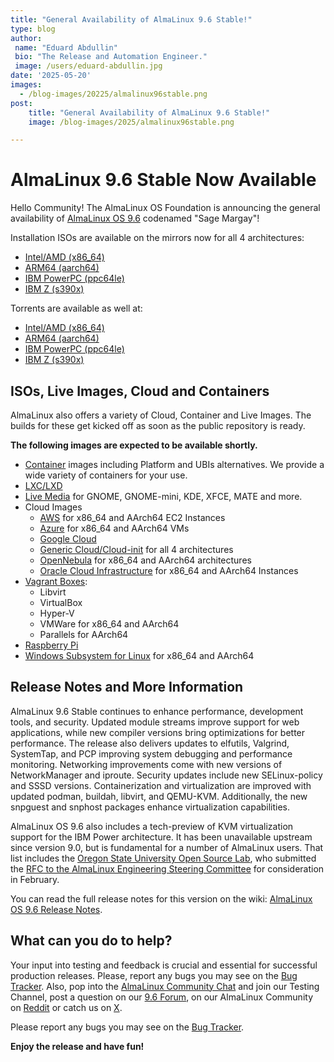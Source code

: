 ```yaml
---
title: "General Availability of AlmaLinux 9.6 Stable!"
type: blog
author:
 name: "Eduard Abdullin"
 bio: "The Release and Automation Engineer."
 image: /users/eduard-abdullin.jpg
date: '2025-05-20'
images:
  - /blog-images/20225/almalinux96stable.png
post:
    title: "General Availability of AlmaLinux 9.6 Stable!"
    image: /blog-images/2025/almalinux96stable.png

---
```


# AlmaLinux 9.6 Stable Now Available 

Hello Community! The AlmaLinux OS Foundation is announcing the general availability of [AlmaLinux OS 9.6](https://mirrors.almalinux.org/isos.html) codenamed "Sage Margay"!

Installation ISOs are available on the mirrors now for all 4 architectures:
* [Intel/AMD (x86_64)](https://mirrors.almalinux.org/isos/x86_64/9.6.html)
* [ARM64 (aarch64)](https://mirrors.almalinux.org/isos/aarch64/9.6.html)
* [IBM PowerPC (ppc64le)](https://mirrors.almalinux.org/isos/ppc64le/9.6.html)
* [IBM Z (s390x)](https://mirrors.almalinux.org/isos/s390x/9.6.html)

Torrents are available as well at:
* [Intel/AMD (x86_64)](https://repo.almalinux.org/almalinux/9.6/isos/x86_64/AlmaLinux-9.6-x86_64.torrent)
* [ARM64 (aarch64)](https://repo.almalinux.org/almalinux/9.6/isos/aarch64/AlmaLinux-9.6-aarch64.torrent)
* [IBM PowerPC (ppc64le)](https://repo.almalinux.org/almalinux/9.6/isos/ppc64le/AlmaLinux-9.6-ppc64le.torrent)
* [IBM Z (s390x)](https://repo.almalinux.org/almalinux/9.6/isos/s390x/AlmaLinux-9.6-s390x.torrent)

## ISOs, Live Images, Cloud and Containers

AlmaLinux also offers a variety of Cloud, Container and Live Images. The builds for these get kicked off as soon as the public repository is ready. 

**The following images are expected to be available shortly.** 

* [Container](https://wiki.almalinux.org/containers/) images including Platform and UBIs alternatives. We provide a wide variety of containers for your use. 
* [LXC/LXD](https://images.linuxcontainers.org/images/almalinux/) 
* [Live Media](https://wiki.almalinux.org/LiveMedia.html) for GNOME, GNOME-mini, KDE, XFCE, MATE and more.
* Cloud Images 
    * [AWS](https://wiki.almalinux.org/cloud/AWS.html) for x86_64 and AArch64 EC2 Instances
    * [Azure](https://wiki.almalinux.org/cloud/Azure.html) for x86_64 and AArch64 VMs
    * [Google Cloud](https://wiki.almalinux.org/cloud/Google.html)
    * [Generic Cloud/Cloud-init](https://wiki.almalinux.org/cloud/Generic-cloud-on-local.html) for all 4 architectures
    * [OpenNebula](https://wiki.almalinux.org/cloud/OpenNebula.html) for x86_64 and AArch64 architectures
    * [Oracle Cloud Infrastructure](https://wiki.almalinux.org/cloud/OCI.html) for x86_64 and AArch64 Instances
* [Vagrant Boxes](https://app.vagrantup.com/almalinux):
    * Libvirt
    * VirtualBox
    * Hyper-V
    * VMWare for x86_64 and AArch64
    * Parallels for AArch64
* [Raspberry Pi](https://wiki.almalinux.org/documentation/raspberry-pi.html)
* [Windows Subsystem for Linux](https://wiki.almalinux.org/documentation/wsl.html) for x86_64 and AArch64

## Release Notes and More Information

AlmaLinux 9.6 Stable continues to enhance performance, development tools, and security. Updated module streams improve support for web applications, while new compiler versions bring optimizations for better performance. The release also delivers updates to elfutils, Valgrind, SystemTap, and PCP improving system debugging and performance monitoring. Networking improvements come with new versions of NetworkManager and iproute. Security updates include new SELinux-policy and SSSD versions. Containerization and virtualization are improved with updated podman, buildah, libvirt, and QEMU-KVM. Additionally, the new snpguest and snphost packages enhance virtualization capabilities.

AlmaLinux OS 9.6 also includes a tech-preview of KVM virtualization support for the IBM Power architecture. It has been unavailable upstream since version 9.0, but is fundamental for a number of AlmaLinux users. That list includes the [Oregon State University Open Source Lab](https://osuosl.org/), who submitted the [RFC to the AlmaLinux Engineering Steering Committee](https://github.com/AlmaLinux/ALESCo/blob/master/rfcs/0002-enable-kvm-on-almaLinux-9-on-ppc64le.md) for consideration in February. 

You can read the full release notes for this version on the wiki: [AlmaLinux OS 9.6 Release Notes](https://wiki.almalinux.org/release-notes/9.6.html).

## What can you do to help?

Your input into testing and feedback is crucial and essential for successful production releases. 
Please, report any bugs you may see on the [Bug Tracker](https://bugs.almalinux.org/). Also, pop into the [AlmaLinux Community Chat](https://chat.almalinux.org) and join our Testing Channel, post a question on our [9.6 Forum](https://forums.almalinux.org/c/devel/9/36), on our AlmaLinux Community on [Reddit](https://reddit.com/r/almalinux) or catch us on [X](https://x.com/almalinux). 

Please report any bugs you may see on the [Bug Tracker](https://bugs.almalinux.org/). 

**Enjoy the release and have fun!**